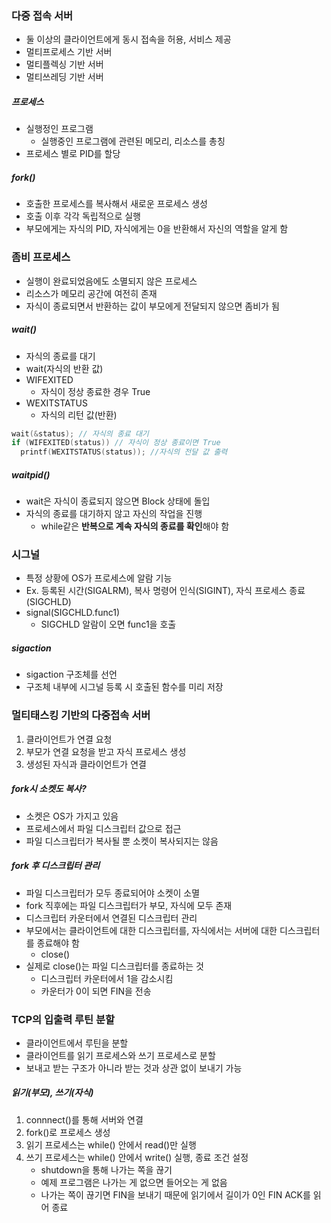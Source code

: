 ### 다중 접속 서버

- 둘 이상의 클라이언트에게 동시 접속을 허용, 서비스 제공
- 멀티프로세스 기반 서버
- 멀티플렉싱 기반 서버
- 멀티쓰레딩 기반 서버

##### 프로세스

- 실행정인 프로그램
  - 실행중인 프로그램에 관련된 메모리, 리소스를 총칭
- 프로세스 별로 PID를 할당

##### fork()

- 호출한 프로세스를 복사해서 새로운 프로세스 생성
- 호출 이후 각각 독립적으로 실행
- 부모에게는 자식의 PID, 자식에게는 0을 반환해서 자신의 역할을 알게 함

### 좀비 프로세스

- 실행이 완료되었음에도 소멸되지 않은 프로세스
- 리소스가 메모리 공간에 여전히 존재
- 자식이 종료되면서 반환하는 값이 부모에게 전달되지 않으면 좀비가 됨

##### wait()

- 자식의 종료를 대기
- wait(자식의 반환 값)
- WIFEXITED
  - 자식이 정상 종료한 경우 True
- WEXITSTATUS
  - 자식의 리턴 값(반환)

```c
wait(&status); // 자식의 종료 대기
if (WIFEXITED(status)) // 자식이 정상 종료이면 True
  printf(WEXITSTATUS(status)); //자식의 전달 값 출력
```

##### waitpid()

- wait은 자식이 종료되지 않으면 Block 상태에 돌입
- 자식의 종료를 대기하지 않고 자신의 작업을 진행
  - while같은 **반복으로 계속 자식의 종료를 확인**해야 함

### 시그널

- 특정 상황에 OS가 프로세스에 알람 기능
- Ex. 등록된 시간(SIGALRM), 복사 명령어 인식(SIGINT), 자식 프로세스 종료(SIGCHLD)
- signal(SIGCHLD.func1)
  - SIGCHLD 알람이 오면 func1을 호출

##### sigaction

- sigaction 구조체를 선언
- 구조체 내부에 시그널 등록 시 호출된 함수를 미리 저장

### 멀티태스킹 기반의 다중접속 서버

1. 클라이언트가 연결 요청
2. 부모가 연결 요청을 받고 자식 프로세스 생성
3. 생성된 자식과 클라이언트가 연결

##### fork시 소켓도 복사?

- 소켓은 OS가 가지고 있음
- 프로세스에서 파일 디스크립터 값으로 접근
- 파일 디스크립터가 복사될 뿐 소켓이 복사되지는 않음

##### fork 후 디스크립터 관리

- 파일 디스크립터가 모두 종료되어야 소켓이 소멸
- fork 직후에는 파일 디스크립터가 부모, 자식에 모두 존재
- 디스크립터 카운터에서 연결된 디스크립터 관리
- 부모에서는 클라이언트에 대한 디스크립터를, 자식에서는 서버에 대한 디스크립터를 종료해야 함
  - close()
- 실제로 close()는 파일 디스크립터를 종료하는 것
  - 디스크립터 카운터에서 1을 감소시킴
  - 카운터가 0이 되면 FIN을 전송

### TCP의 입출력 루틴 분할

- 클라이언트에서 루틴을 분할
- 클라이언트를 읽기 프로세스와 쓰기 프로세스로 분할
- 보내고 받는 구조가 아니라 받는 것과 상관 없이 보내기 가능

##### 읽기(부모), 쓰기(자식)

1. connnect()를 통해 서버와 연결
2. fork()로 프로세스 생성
3. 읽기 프로세스는 while() 안에서 read()만 실행
4. 쓰기 프로세스는 while() 안에서 write() 실행, 종료 조건 설정
   - shutdown을 통해 나가는 쪽을 끊기
   - 예제 프로그램은 나가는 게 없으면 들어오는 게 없음
   - 나가는 쪽이 끊기면 FIN을 보내기 때문에 읽기에서 길이가 0인 FIN ACK를 읽어 종료
